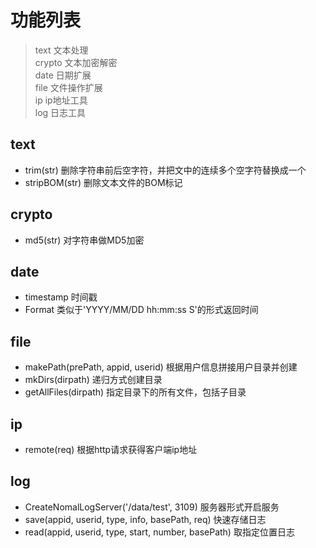 # 功能列表
> text 文本处理            
> crypto 文本加密解密        
> date 日期扩展       
> file 文件操作扩展      
> ip ip地址工具          
> log 日志工具          

## text

- trim(str) 删除字符串前后空字符，并把文中的连续多个空字符替换成一个
- stripBOM(str) 删除文本文件的BOM标记

## crypto

- md5(str) 对字符串做MD5加密

## date

- timestamp 时间戳
- Format 类似于'YYYY/MM/DD hh:mm:ss S'的形式返回时间 

## file

- makePath(prePath, appid, userid) 根据用户信息拼接用户目录并创建
- mkDirs(dirpath) 递归方式创建目录
- getAllFiles(dirpath) 指定目录下的所有文件，包括子目录

## ip

- remote(req) 根据http请求获得客户端ip地址

## log

- CreateNomalLogServer('/data/test', 3109) 服务器形式开启服务
- save(appid, userid, type, info, basePath, req) 快速存储日志
- read(appid, userid, type, start, number, basePath) 取指定位置日志


